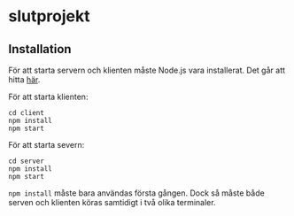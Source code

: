 # slutprojekt

## Installation 

För att starta servern och klienten måste Node.js vara installerat. Det går att hitta [här](https://nodejs.org/en/download/).

För att starta klienten:

```console
cd client
npm install
npm start
```

För att starta severn:

```console
cd server
npm install
npm start
```

`npm install` måste bara användas första gången. Dock så måste både serven och klienten köras samtidigt i två olika terminaler.
